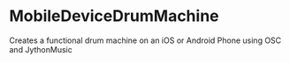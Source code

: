 # MobileDeviceDrumMachine
 Creates a functional drum machine on an iOS or Android Phone using OSC and JythonMusic
 
